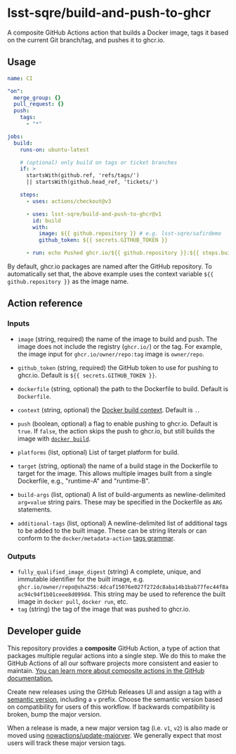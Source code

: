 # lsst-sqre/build-and-push-to-ghcr

A composite GitHub Actions action that builds a Docker image, tags it based on the current Git branch/tag, and pushes it to ghcr.io.

## Usage

```yaml
name: CI

"on":
  merge_group: {}
  pull_request: {}
  push:
    tags:
      - "*"

jobs:
  build:
    runs-on: ubuntu-latest

    # (optional) only build on tags or ticket branches
    if: >
      startsWith(github.ref, 'refs/tags/')
      || startsWith(github.head_ref, 'tickets/')

    steps:
      - uses: actions/checkout@v3

      - uses: lsst-sqre/build-and-push-to-ghcr@v1
        id: build
        with:
          image: ${{ github.repository }} # e.g. lsst-sqre/safirdemo
          github_token: ${{ secrets.GITHUB_TOKEN }}

      - run: echo Pushed ghcr.io/${{ github.repository }}:${{ steps.build.outputs.tag }}
```

By default, ghcr.io packages are named after the GitHub repository.
To automatically set that, the above example uses the context variable `${{ github.repository }}` as the image name.

## Action reference

### Inputs

- `image` (string, required) the name of the image to build and push. The image does not include the registry (`ghcr.io/`) or the tag.
  For example, the image input for `ghcr.io/owner/repo:tag` image is `owner/repo`.

- `github_token` (string, required) the GitHub token to use for pushing to ghcr.io. Default is `${{ secrets.GITHUB_TOKEN }}`.

- `dockerfile` (string, optional) the path to the Dockerfile to build. Default is `Dockerfile`.

- `context` (string, optional) the [Docker build context](https://docs.docker.com/build/building/context/). Default is `.`.

- `push` (boolean, optional) a flag to enable pushing to ghcr.io. Default is `true`.
  If `false`, the action skips the push to ghcr.io, but still builds the image with [`docker build`](https://docs.docker.com/engine/reference/commandline/build/).

- `platforms` (list, optional) List of target platform for build.

- `target` (string, optional) the name of a build stage in the Dockerfile to target for the image. This allows multiple images built from a single Dockerfile, e.g., "runtime-A" and "runtime-B".

- `build-args` (list, optional) A list of build-arguments as newline-delimited `arg=value` string pairs. These may be specified in the Dockerfile as `ARG` statements.

- `additional-tags` (list, optional) A newline-delimited list of additional tags to be added to the built image. These can be string literals or can conform to the `docker/metadata-action` [tags grammar](https://github.com/docker/metadata-action?tab=readme-ov-file#tags-input).

### Outputs

- `fully_qualified_image_digest` (string) A complete, unique, and immutable identifier for the built image,
  e.g. `ghcr.io/owner/repo@sha256:4dcaf15076e027f272dc8aba14b1bab77fec44f8aac94c94f1b01ceee8d099d4`.
  This string may be used to reference the built image in `docker pull`, `docker run`, etc.
- `tag` (string) the tag of the image that was pushed to ghcr.io.

## Developer guide

This repository provides a **composite** GitHub Action, a type of action that packages multiple regular actions into a single step.
We do this to make the GitHub Actions of all our software projects more consistent and easier to maintain.
[You can learn more about composite actions in the GitHub documentation.](https://docs.github.com/en/actions/creating-actions/creating-a-composite-action)

Create new releases using the GitHub Releases UI and assign a tag with a [semantic version](https://semver.org), including a `v` prefix. Choose the semantic version based on compatibility for users of this workflow. If backwards compatibility is broken, bump the major version.

When a release is made, a new major version tag (i.e. `v1`, `v2`) is also made or moved using [nowactions/update-majorver](https://github.com/marketplace/actions/update-major-version).
We generally expect that most users will track these major version tags.
